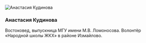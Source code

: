 ![Анастасия Кудинова](/img/kudinova.jpg)
### Анастасия Кудинова
Востоковед, выпускница МГУ имени М.В. Ломоносова. Волонтёр «Народной школы ЖКХ» в районе Измайлово.
